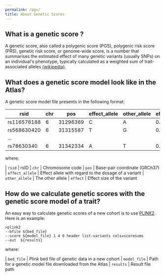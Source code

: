 ```yaml
---
permalink: /pgs/
title: About Genetic Scores
---
```


## What is a genetic score ?

A genetic score, also called a polygenic score (PGS), polygenic risk score (PRS), genetic risk score, or genome-wide score, is a number that summarises the estimated effect of many genetic variants (usually SNPs) on an individual's phenotype, typically calculated as a weighted sum of trait-associated alleles [(wikipedia)](https://en.wikipedia.org/wiki/Polygenic_score).


## What does a genetic score model look like in the Atlas?
A genetic score model file presents in the following format:

| rsid | chr | pos | effect_allele | other_allele | effect |
| --- | --- | -- | --- | --- | --- |
| rs116576188 | 6 | 31296369 | C | A | 0.015 |
| rs568630420 | 6 | 31315587 | T | G | 0.02 |
| ... |  | |  |  |  |
| rs78630340 | 6 | 31342334 | A | T | 0.05 |

where:

| `rsid` | rsID 
| `chr` |  Chromosome code
| `pos` | Base-pair coordinate (GRCh37)
| `effect_allele` | Effect allele with regard to the dosage of a variant
| `other_allele` | The other allele
| `effect` | Effect size of the variant


## How do we calculate genetic scores with the genetic score model of a trait?
An easy way to calculate genetic scores of a new cohort is to use [PLINK2](https://www.cog-genomics.org/plink/2.0/score). Here is an example:

```shell
>plink2
--bfile ${bed_file}
--score ${model_file} 1 4 6 header list-variants cols=scoresums
--out  ${results}
```
where:

| `bed_file` | Plink bed file of genetic data in a new cohort
| `model_file` |  Path for a genetic model file downloaded from the Atlas
| `results` | Result file path
